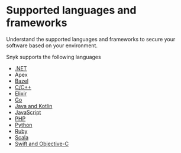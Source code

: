 # Supported languages and frameworks

Understand the supported languages and frameworks to secure your software based on your environment.&#x20;

Snyk supports the following languages&#x20;

* [.NET](../../scan-application-code/snyk-open-source/snyk-open-source-supported-languages-and-package-managers/snyk-for-.net.md)
* Apex
* [Bazel](../../scan-application-code/snyk-open-source/snyk-open-source-supported-languages-and-package-managers/snyk-for-bazel.md)
* [C/C++](../../scan-application-code/snyk-open-source/snyk-open-source-supported-languages-and-package-managers/snyk-for-c-c++.md)
* [Elixir](../../scan-application-code/snyk-open-source/snyk-open-source-supported-languages-and-package-managers/snyk-for-elixir.md)
* [Go](../../scan-application-code/snyk-open-source/snyk-open-source-supported-languages-and-package-managers/snyk-for-go.md)
* [Java and Kotlin](../../scan-application-code/snyk-open-source/snyk-open-source-supported-languages-and-package-managers/snyk-for-java-and-kotlin.md)
* [JavaScript](../../scan-application-code/supported-languages-and-frameworks/javascript/)
* [PHP](../../scan-application-code/snyk-open-source/snyk-open-source-supported-languages-and-package-managers/snyk-for-php.md)
* [Python](../../scan-application-code/snyk-open-source/snyk-open-source-supported-languages-and-package-managers/snyk-for-python.md)&#x20;
* [Ruby](../../scan-application-code/snyk-open-source/snyk-open-source-supported-languages-and-package-managers/snyk-for-ruby.md)
* [Scala](../../scan-application-code/snyk-open-source/snyk-open-source-supported-languages-and-package-managers/snyk-for-scala.md)
* [Swift and Objective-C](../../scan-application-code/snyk-open-source/snyk-open-source-supported-languages-and-package-managers/snyk-for-swift-and-objective-c-cocoapods.md)






